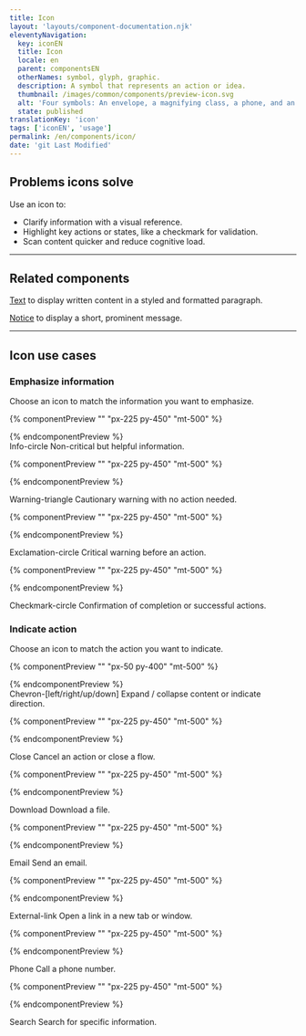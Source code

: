 ```yaml
---
title: Icon
layout: 'layouts/component-documentation.njk'
eleventyNavigation:
  key: iconEN
  title: Icon
  locale: en
  parent: componentsEN
  otherNames: symbol, glyph, graphic.
  description: A symbol that represents an action or idea.
  thumbnail: /images/common/components/preview-icon.svg
  alt: 'Four symbols: An envelope, a magnifying class, a phone, and an arrow pointing down towards a horizontal line.'
  state: published
translationKey: 'icon'
tags: ['iconEN', 'usage']
permalink: /en/components/icon/
date: 'git Last Modified'
---
```


## Problems icons solve

Use an icon to:

- Clarify information with a visual reference.
- Highlight key actions or states, like a checkmark for validation.
- Scan content quicker and reduce cognitive load.

<hr/>

## Related components

<a href="{{ links.text }}">Text</a> to display written content in a styled and formatted paragraph.

<a href="{{ links.notice }}">Notice</a> to display a short, prominent message.

<hr class="mt-600"/>

## Icon use cases

### Emphasize information

Choose an icon to match the information you want to emphasize.

<div class="remove-empty-p">
<gcds-grid columns="1fr" columns-tablet="1fr 2fr" align-items="start">
  {% componentPreview "" "px-225 py-450" "mt-500" %}
    <p class="text-center">
      <gcds-icon size="h2" name="info-circle" label="A filled-in circle with the letter “i” in the centre."></gcds-icon>
    </p>
  {% endcomponentPreview %}
  <div>
    <gcds-heading tag="h3">Info-circle</gcds-heading>
    <gcds-text>Non-critical but helpful information.</gcds-text>
  </div>

  {% componentPreview "" "px-225 py-450" "mt-500" %}
    <p class="text-center">
      <gcds-icon size="h2" name="warning-triangle" label="A filled-in triangle with the letter “i” in the centre."></gcds-icon>
    </p>
  {% endcomponentPreview %}
  <div>
    <gcds-heading tag="h3">Warning-triangle</gcds-heading>
    <gcds-text>Cautionary warning with no action needed.</gcds-text>
  </div>

  {% componentPreview "" "px-225 py-450" "mt-500" %}
    <p class="text-center">
      <gcds-icon size="h2" name="exclamation-circle" label="A filled-in circle with an exclamation mark in the centre."></gcds-icon>
    </p>
  {% endcomponentPreview %}
  <div>
    <gcds-heading tag="h3">Exclamation-circle</gcds-heading>
    <gcds-text>Critical warning before an action.</gcds-text>
  </div>

  {% componentPreview "" "px-225 py-450" "mt-500" %}
    <p class="text-center">
      <gcds-icon size="h2" name="checkmark-circle" label="A filled-in circle with a checkmark in the centre."></gcds-icon>
    </p>
  {% endcomponentPreview %}
  <div>
    <gcds-heading tag="h3">Checkmark-circle</gcds-heading>
    <gcds-text>Confirmation of completion or successful actions.</gcds-text>
  </div>
</gcds-grid>
</div>

### Indicate action

Choose an icon to match the action you want to indicate.

<div class="remove-empty-p">
<gcds-grid columns="1fr" columns-tablet="1fr 2fr" align-items="start">
  {% componentPreview "" "px-50 py-400" "mt-500" %}
    <p class="text-center">
      <gcds-icon size="h2" name="chevron-left" label="An arrow pointing left." margin-right="150"></gcds-icon>
      <gcds-icon size="h2" name="chevron-right" label="An arrow pointing right." margin-right="150"></gcds-icon>
      <gcds-icon size="h2" name="chevron-up" label="An arrow pointing up." margin-right="150"></gcds-icon>
      <gcds-icon size="h2" name="chevron-down" label="An arrow pointing down."></gcds-icon>
    </p>
  {% endcomponentPreview %}
  <div>
    <gcds-heading tag="h3">Chevron-[left/right/up/down]</gcds-heading>
    <gcds-text>Expand / collapse content or indicate direction.</gcds-text>
  </div>

  {% componentPreview "" "px-225 py-450" "mt-500" %}
    <p class="text-center">
      <gcds-icon size="h2" name="close" label="An “x”."></gcds-icon>
    </p>
  {% endcomponentPreview %}
  <div>
    <gcds-heading tag="h3">Close</gcds-heading>
    <gcds-text>Cancel an action or close a flow.</gcds-text>
  </div>

  {% componentPreview "" "px-225 py-450" "mt-500" %}
    <p class="text-center">
      <gcds-icon size="h2" name="download" label="An arrow pointing down towards a horizontal line."></gcds-icon>
    </p>
  {% endcomponentPreview %}
  <div>
    <gcds-heading tag="h3">Download</gcds-heading>
    <gcds-text>Download a file.</gcds-text>
  </div>

  {% componentPreview "" "px-225 py-450" "mt-500" %}
    <p class="text-center">
      <gcds-icon size="h2" name="email" label="An envelope."></gcds-icon>
    </p>
  {% endcomponentPreview %}
  <div>
    <gcds-heading tag="h3">Email</gcds-heading>
    <gcds-text>Send an email.</gcds-text>
  </div>

  {% componentPreview "" "px-225 py-450" "mt-500" %}
    <p class="text-center">
      <gcds-icon size="h2" name="external" label="An arrow pointing outside of the top right corner of a square."></gcds-icon>
    </p>
  {% endcomponentPreview %}
  <div>
    <gcds-heading tag="h3">External-link</gcds-heading>
    <gcds-text>Open a link in a new tab or window.</gcds-text>
  </div>

  {% componentPreview "" "px-225 py-450" "mt-500" %}
    <p class="text-center">
      <gcds-icon size="h2" name="phone" label="A telephone."></gcds-icon>
    </p>
  {% endcomponentPreview %}
  <div>
    <gcds-heading tag="h3">Phone</gcds-heading>
    <gcds-text>Call a phone number.</gcds-text>
  </div>

  {% componentPreview "" "px-225 py-450" "mt-500" %}
    <p class="text-center">
      <gcds-icon size="h2" name="search" label="A magnifying glass."></gcds-icon>
    </p>
  {% endcomponentPreview %}
  <div>
    <gcds-heading tag="h3">Search</gcds-heading>
    <gcds-text>Search for specific information.</gcds-text>
  </div>
</gcds-grid>
</div>
